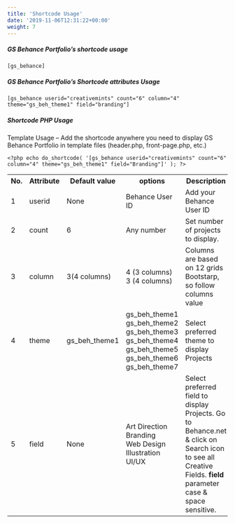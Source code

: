 ```yaml
---
title: 'Shortcode Usage'
date: '2019-11-06T12:31:22+00:00'
weight: 7
---
```


##### GS Behance Portfolio’s shortcode usage

```
[gs_behance]
```

##### GS Behance Portfolio’s Shortcode attributes Usage

```
[gs_behance userid="creativemints" count="6" column="4" theme="gs_beh_theme1" field="branding"]
```

##### Shortcode PHP Usage

Template Usage – Add the shortcode anywhere you need to display GS Behance Portfolio in template files (header.php, front-page.php, etc.)

```
<?php echo do_shortcode( '[gs_behance userid="creativemints" count="6" column="4" theme="gs_beh_theme1" field="Branding"]' ); ?>
```

<table class="table table-bordered">
	<tbody>
		<tr>
			<th>No.</th>
			<th>Attribute</th>
			<th>Default value</th>
			<th>options</th>
			<th>Description</th>
		</tr>
		<tr>
			<td>1</td>
			<td>userid</td>
			<td>None</td>
			<td>Behance User ID</td>
			<td>Add your Behance User ID</td>
		</tr>
		<tr>
			<td>2</td>
			<td>count</td>
			<td>6</td>
			<td>Any number</td>
			<td>Set number of projects to display.</td>
		</tr>
		<tr>
			<td>3</td>
			<td>column</td>
			<td>3(4 columns)</td>
			<td>
				4 (3 columns) <br>
				3 (4 columns)
			</td>
		 	<td>Columns are based on 12 grids Bootstarp, so follow columns value</td>
		</tr>
		<tr>
			<td>4</td>
		 	<td>theme</td>
		 	<td>gs_beh_theme1</td>
		 	<td>
				gs_beh_theme1  
				gs_beh_theme2  
				gs_beh_theme3  
				gs_beh_theme4  
				gs_beh_theme5  
				gs_beh_theme6  
				gs_beh_theme7
			</td>
			<td>Select preferred theme to display Projects</td>
		</tr>
		<tr>
			<td>5</td>
			<td>field</td>
			<td>None</td>
			<td>
				Art Direction <br> 
				Branding <br>
				Web Design <br>
				Illustration <br>
				UI/UX
			</td>
			<td>Select preferred field to display Projects. Go to Behance.net &amp; click on Search icon to see all Creative Fields.
			<b>field</b> parameter case &amp; space sensitive.</td>
		</tr>
	</tbody>
</table>